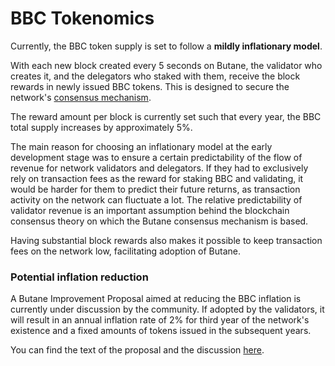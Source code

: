 # BBC Tokenomics

Currently, the BBC token supply is set to follow a **mildly inflationary model**. 

With each new block created every 5 seconds on Butane, the validator who creates it, and the delegators who staked with them, receive the block rewards in newly issued BBC tokens. This is designed to secure the network's [consensus mechanism](https://docs.bbcscan.io/general/fuse-network-blockchain/fuse-consensus). 

The reward amount per block is currently set such that every year, the BBC total supply increases by approximately 5%.

The main reason for choosing an inflationary model at the early development stage was to ensure a certain predictability of the flow of revenue for network validators and delegators. If they had to exclusively rely on transaction fees as the reward for staking BBC and validating, it would be harder for them to predict their future returns, as transaction activity on the network can fluctuate a lot. The relative predictability of validator revenue is an important assumption behind the blockchain consensus theory on which the Butane consensus mechanism is based.  

Having substantial block rewards also makes it possible to keep transaction fees on the network low, facilitating adoption of Butane.

### Potential inflation reduction  

A Butane Improvement Proposal aimed at reducing the BBC inflation  is currently under discussion by the community. If adopted by the validators, it will result in an annual inflation rate of 2% for third year of the network's existence and a fixed amounts of tokens issued in the subsequent years.

You can find the text of the proposal and the discussion [here](https://forum.bbcscan.io/t/changing-fuse-network-inflation-rate/102).   
